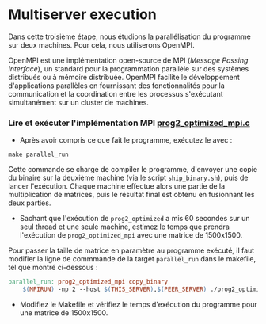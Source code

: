 # Multiserver execution
Dans cette troisième étape, nous étudions la parallélisation du programme sur deux machines. Pour cela, nous utiliserons OpenMPI.

OpenMPI est une implémentation open-source de MPI (*Message Passing Interface*), un standard pour la programmation parallèle sur des systèmes distribués ou à mémoire distribuée.
OpenMPI facilite le développement d'applications parallèles en fournissant des fonctionnalités pour la communication et la coordination entre les processus s'exécutant simultanément sur un cluster de machines.

### **Lire et exécuter l'implémentation MPI [prog2_optimized_mpi.c](./prog2_optimized_mpi.c)**

- Après avoir compris ce que fait le programme, exécutez le avec :
```
make parallel_run
```
Cette commande se charge de compiler le programme, d'envoyer une copie du binaire sur la deuxième machine (via le script `ship_binary.sh`), puis de lancer l'exécution. 
Chaque machine effectue alors une partie de la multiplication de matrices, puis le résultat final est obtenu en fusionnant les deux parties. 

- Sachant que l'exécution de `prog2_optimized` a mis 60 secondes sur un seul thread et une seule machine, estimez le temps que prendra l'exécution de `prog2_optimized_mpi` avec une matrice de 1500x1500.

Pour passer la taille de matrice en paramètre au programme exécuté, il faut modifier la ligne de commmande de la target `parallel_run` dans le makefile, tel que montré ci-dessous :
```makefile
parallel_run: prog2_optimized_mpi copy_binary
	$(MPIRUN) -np 2 --host $(THIS_SERVER),$(PEER_SERVER) ./prog2_optimized_mpi [taille matrice]
```

- Modifiez le Makefile et vérifiez le temps d'exécution du programme pour une matrice de 1500x1500.